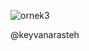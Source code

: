 ![ornek3](https://github.com/Batuhangokbudak/app_sample/assets/120169258/4703993f-62f6-48dd-a41e-150eb7ca0cf8)

@keyvanarasteh
